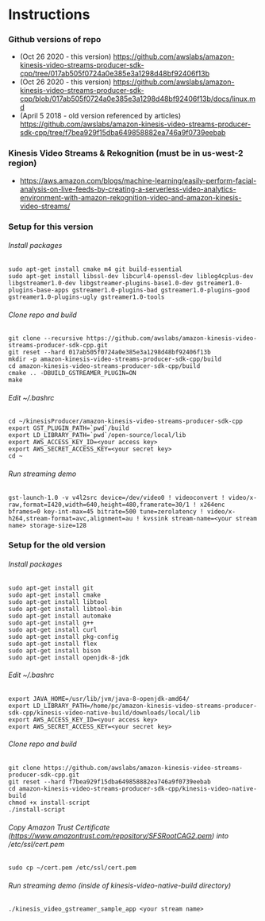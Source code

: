 # Instructions

### Github versions of repo
- (Oct 26 2020 - this version) https://github.com/awslabs/amazon-kinesis-video-streams-producer-sdk-cpp/tree/017ab505f0724a0e385e3a1298d48bf92406f13b
- (Oct 26 2020 - this version) https://github.com/awslabs/amazon-kinesis-video-streams-producer-sdk-cpp/blob/017ab505f0724a0e385e3a1298d48bf92406f13b/docs/linux.md
- (April 5 2018 - old version referenced by articles) https://github.com/awslabs/amazon-kinesis-video-streams-producer-sdk-cpp/tree/f7bea929f15dba649858882ea746a9f0739eebab

### Kinesis Video Streams & Rekognition (must be in us-west-2 region)
- https://aws.amazon.com/blogs/machine-learning/easily-perform-facial-analysis-on-live-feeds-by-creating-a-serverless-video-analytics-environment-with-amazon-rekognition-video-and-amazon-kinesis-video-streams/

### Setup for this version
###### Install packages
```
sudo apt-get install cmake m4 git build-essential
sudo apt-get install libssl-dev libcurl4-openssl-dev liblog4cplus-dev libgstreamer1.0-dev libgstreamer-plugins-base1.0-dev gstreamer1.0-plugins-base-apps gstreamer1.0-plugins-bad gstreamer1.0-plugins-good gstreamer1.0-plugins-ugly gstreamer1.0-tools
```

###### Clone repo and build
```
git clone --recursive https://github.com/awslabs/amazon-kinesis-video-streams-producer-sdk-cpp.git
git reset --hard 017ab505f0724a0e385e3a1298d48bf92406f13b
mkdir -p amazon-kinesis-video-streams-producer-sdk-cpp/build
cd amazon-kinesis-video-streams-producer-sdk-cpp/build
cmake .. -DBUILD_GSTREAMER_PLUGIN=ON
make
```

###### Edit ~/.bashrc
```
cd ~/kinesisProducer/amazon-kinesis-video-streams-producer-sdk-cpp
export GST_PLUGIN_PATH=`pwd`/build
export LD_LIBRARY_PATH=`pwd`/open-source/local/lib
export AWS_ACCESS_KEY_ID=<your access key>
export AWS_SECRET_ACCESS_KEY=<your secret key>
cd ~
```

###### Run streaming demo
```
gst-launch-1.0 -v v4l2src device=/dev/video0 ! videoconvert ! video/x-raw,format=I420,width=640,height=480,framerate=30/1 ! x264enc  bframes=0 key-int-max=45 bitrate=500 tune=zerolatency ! video/x-h264,stream-format=avc,alignment=au ! kvssink stream-name=<your stream name> storage-size=128
```

### Setup for the old version
###### Install packages
```
sudo apt-get install git
sudo apt-get install cmake
sudo apt-get install libtool
sudo apt-get install libtool-bin
sudo apt-get install automake
sudo apt-get install g++
sudo apt-get install curl
sudo apt-get install pkg-config
sudo apt-get install flex
sudo apt-get install bison
sudo apt-get install openjdk-8-jdk
```

###### Edit ~/.bashrc
```
export JAVA_HOME=/usr/lib/jvm/java-8-openjdk-amd64/
export LD_LIBRARY_PATH=/home/pc/amazon-kinesis-video-streams-producer-sdk-cpp/kinesis-video-native-build/downloads/local/lib
export AWS_ACCESS_KEY_ID=<your access key>
export AWS_SECRET_ACCESS_KEY=<your secret key>
```

###### Clone repo and build
```
git clone https://github.com/awslabs/amazon-kinesis-video-streams-producer-sdk-cpp.git
git reset --hard f7bea929f15dba649858882ea746a9f0739eebab
cd amazon-kinesis-video-streams-producer-sdk-cpp/kinesis-video-native-build
chmod +x install-script
./install-script
```

###### Copy Amazon Trust Certificate (https://www.amazontrust.com/repository/SFSRootCAG2.pem) into /etc/ssl/cert.pem
```
sudo cp ~/cert.pem /etc/ssl/cert.pem
```

###### Run streaming demo (inside of kinesis-video-native-build directory)
```
./kinesis_video_gstreamer_sample_app <your stream name>
```
